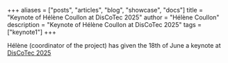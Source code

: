 +++
aliases = ["posts", "articles", "blog", "showcase", "docs"]
title = "Keynote of Hélène Coullon at DisCoTec 2025"
author = "Hélène Coullon"
description = "Keynote of Hélène Coullon at DisCoTec 2025"
tags = ["keynote1"]
+++

Hélène (coordinator of the project) has given the 18th of June a keynote at [DisCoTec 2025](https://www.discotec.org/2025/invited)
